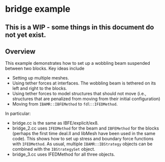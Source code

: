 # bridge example

## This is a WIP - some things in this document do not yet exist.

## Overview

This example demonstrates how to set up a wobbling beam suspended between two
blocks. Key ideas include
- Setting up multiple meshes.
- Using tether forces at interfaces. The wobbling beam is tethered on its left
  and right to the blocks.
- Using tether forces to model structures that should not move (i.e., structures
  that are penalized from moving from their initial configuration)
- Moving from `IBAMR::IBFEMethod` to `fdl::IFEDMethod`.

In particular:
- bridge.cc is the same as IBFE/explicit/ex8.
- bridge_2.cc uses `IFEDMethod` for the beam and `IBFEMethod` for the blocks
  (perhaps the first time deal.II and libMesh have been used in the same code).
  This shows how to set up stress and boundary force functions with
  `IFEDMethod`. As usual, multiple `IBAMR::IBStrategy` objects can be combined
  with the `IBStrategySet` object.
- bridge_3.cc uses IFEDMethod for all three objects.
